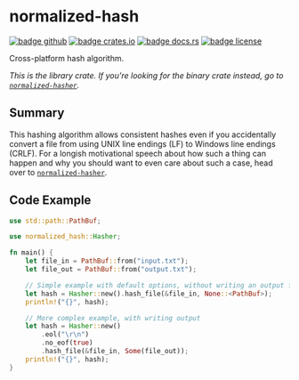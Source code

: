 # normalized-hash

[![badge github]][url github]
[![badge crates.io]][url crates.io]
[![badge docs.rs]][url docs.rs]
[![badge license]][url license]

[badge github]: https://img.shields.io/badge/github-FloGa%2Fnormalized--hasher-green
[badge crates.io]: https://img.shields.io/crates/v/normalized-hash
[badge docs.rs]: https://img.shields.io/docsrs/normalized-hash
[badge license]: https://img.shields.io/crates/l/normalized-hash

[url github]: https://github.com/FloGa/normalized-hasher/crates/normalized-hash
[url crates.io]: https://crates.io/crates/normalized-hash
[url docs.rs]: https://docs.rs/normalized-hash
[url license]: https://github.com/FloGa/normalized-hasher/blob/develop/crates/normalized-hash/LICENSE

Cross-platform hash algorithm.

*This is the library crate. If you're looking for the binary crate instead, go
to [`normalized-hasher`].*

[`normalized-hasher`]: https://github.com/FloGa/normalized-hasher

## Summary

This hashing algorithm allows consistent hashes even if you accidentally
convert a file from using UNIX line endings (LF) to Windows line endings
(CRLF). For a longish motivational speech about how such a thing can happen
and why you should want to even care about such a case, head over to
[`normalized-hasher`].

## Code Example

```rust no_run
use std::path::PathBuf;

use normalized_hash::Hasher;

fn main() {
    let file_in = PathBuf::from("input.txt");
    let file_out = PathBuf::from("output.txt");

    // Simple example with default options, without writing an output file
    let hash = Hasher::new().hash_file(&file_in, None::<PathBuf>);
    println!("{}", hash);

    // More complex example, with writing output
    let hash = Hasher::new()
        .eol("\r\n")
        .no_eof(true)
        .hash_file(&file_in, Some(file_out));
    println!("{}", hash);
}
```
